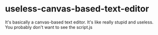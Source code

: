# useless-canvas-based-text-editor
It's basically a canvas-based text editor. It's like really stupid and useless. You probably don't want to see the script.js
